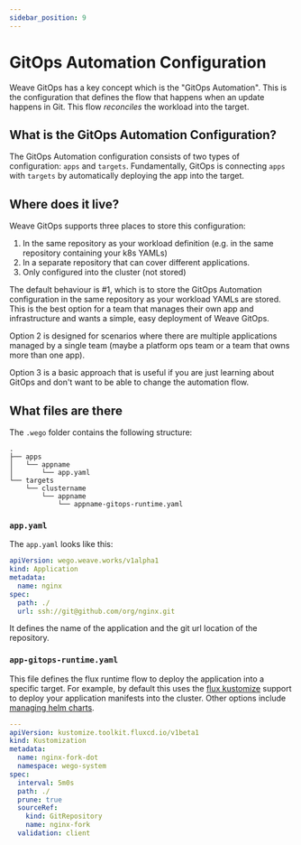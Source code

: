 ```yaml
---
sidebar_position: 9
---
```


# GitOps Automation Configuration

Weave GitOps has a key concept which is the "GitOps Automation".
This is the configuration that defines the flow that happens when an update happens in Git. This flow *reconciles* the workload into the target.

## What is the GitOps Automation Configuration?

The GitOps Automation configuration consists of two types of configuration: `apps` and `targets`. 
Fundamentally, GitOps is connecting `apps` with `targets` by automatically deploying the app into the target.

## Where does it live?

Weave GitOps supports three places to store this configuration:
1. In the same repository as your workload definition (e.g. in the same repository containing your k8s YAMLs)
2. In a separate repository that can cover different applications.
3. Only configured into the cluster (not stored)

The default behaviour is #1, which is to store the GitOps Automation configuration in the same repository as your workload YAMLs are stored. 
This is the best option for a team that manages their own app and infrastructure and wants a simple, easy deployment of Weave GitOps.

Option 2 is designed for scenarios where there are multiple applications managed by a single team (maybe a platform ops team or a team that owns more than one app).

Option 3 is a basic approach that is useful if you are just learning about GitOps and don't want to be able to change the automation flow.

## What files are there

The `.wego` folder contains the following structure:
```
.
├── apps
│   └── appname
│       └── app.yaml
└── targets
    └── clustername
        └── appname
            └── appname-gitops-runtime.yaml
```
### `app.yaml`
The `app.yaml` looks like this:
```yaml
apiVersion: wego.weave.works/v1alpha1
kind: Application
metadata:
  name: nginx
spec:
  path: ./
  url: ssh://git@github.com/org/nginx.git
```
It defines the name of the application and the git url location of the repository.

### `app-gitops-runtime.yaml`
This file defines the flux runtime flow to deploy the application into a specific target. 
For example, by default this uses the [flux kustomize](https://fluxcd.io/docs/components/kustomize/kustomization/) support
to deploy your application manifests into the cluster. Other options include [managing helm charts](/docs/examples/helm).
```yaml
---
apiVersion: kustomize.toolkit.fluxcd.io/v1beta1
kind: Kustomization
metadata:
  name: nginx-fork-dot
  namespace: wego-system
spec:
  interval: 5m0s
  path: ./
  prune: true
  sourceRef:
    kind: GitRepository
    name: nginx-fork
  validation: client
```

